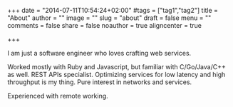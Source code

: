 +++
date = "2014-07-11T10:54:24+02:00"
#tags = ["tag1","tag2"]
title = "About"
author = ""
image = ""
slug = "about"
draft = false
menu = ""
comments = false
share = false
noauthor = true
aligncenter = true

+++

I am just a software engineer who loves crafting web services.

Worked mostly with Ruby and Javascript, but familiar with C/Go/Java/C++ as well. REST APIs specialist.
Optimizing services for low latency and high throughput is my thing. Pure interest in networks and services.

Experienced with remote working.
